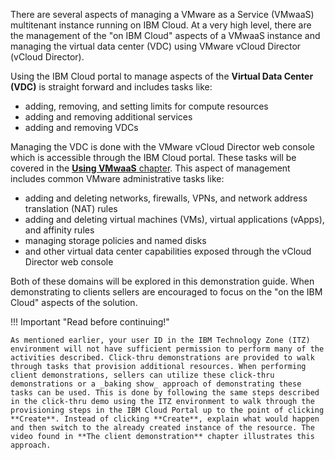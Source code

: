 There are several aspects of managing a VMware as a Service (VMwaaS) multitenant instance running on IBM Cloud. At a very high level, there are the management of the "on IBM Cloud" aspects of a VMwaaS instance and managing the virtual data center (VDC) using VMware vCloud Director (vCloud Director). 

Using the IBM Cloud portal to manage aspects of the **Virtual Data Center (VDC)** is straight forward and includes tasks like:

- adding, removing, and setting limits for compute resources
- adding and removing additional services
- adding and removing VDCs

Managing the VDC is done with the VMware vCloud Director web console which is accessible through the IBM Cloud portal. These tasks will be covered in the [**Using VMwaaS** chapter](../Using/UsingIntro.md). This aspect of management includes common VMware administrative tasks like:

- adding and deleting networks, firewalls, VPNs, and network address translation (NAT) rules
- adding and deleting virtual machines (VMs), virtual applications (vApps), and affinity rules
- managing storage policies and named disks
- and other virtual data center capabilities exposed through the vCloud Director web console

Both of these domains will be explored in this demonstration guide. When demonstrating to clients sellers are encouraged to focus on the "on the IBM Cloud" aspects of the solution.

!!! Important "Read before continuing!"

    As mentioned earlier, your user ID in the IBM Technology Zone (ITZ) environment will not have sufficient permission to perform many of the activities described. Click-thru demonstrations are provided to walk through tasks that provision additional resources. When performing client demonstrations, sellers can utilize these click-thru demonstrations or a _baking show_ approach of demonstrating these tasks can be used. This is done by following the same steps described in the click-thru demo using the ITZ environment to walk through the provisioning steps in the IBM Cloud Portal up to the point of clicking **Create**. Instead of clicking **Create**, explain what would happen and then switch to the already created instance of the resource. The video found in **The client demonstration** chapter illustrates this approach.

